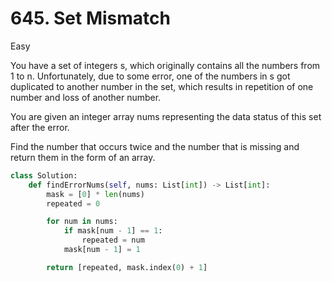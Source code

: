 # 645. Set Mismatch

Easy

You have a set of integers s, which originally contains all the numbers from 1 to n. Unfortunately, due to some error, one of the numbers in s got duplicated to another number in the set, which results in repetition of one number and loss of another number.

You are given an integer array nums representing the data status of this set after the error.

Find the number that occurs twice and the number that is missing and return them in the form of an array.

```python
class Solution:
    def findErrorNums(self, nums: List[int]) -> List[int]:
        mask = [0] * len(nums)
        repeated = 0

        for num in nums:
            if mask[num - 1] == 1:
                repeated = num
            mask[num - 1] = 1

        return [repeated, mask.index(0) + 1]
```
